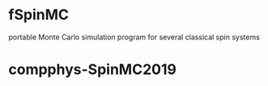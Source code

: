 # fSpinMC
portable Monte Carlo simulation program for several classical spin systems
# compphys-SpinMC2019
